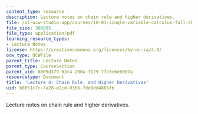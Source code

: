 ```yaml
---
content_type: resource
description: Lecture notes on chain rule and higher derivatives.
file: /ol-ocw-studio-app/courses/18-01-single-variable-calculus-fall-2006/b8051c7c7a28e2cd03667de9dd4865fb_lec4.pdf
file_size: 308895
file_type: application/pdf
learning_resource_types:
- Lecture Notes
license: https://creativecommons.org/licenses/by-nc-sa/4.0/
ocw_type: OCWFile
parent_title: Lecture Notes
parent_type: CourseSection
parent_uid: 6005d379-62c4-200a-f129-7fe3c6e6007a
resourcetype: Document
title: 'Lecture 4: Chain Rule, and Higher Derivatives'
uid: b8051c7c-7a28-e2cd-0366-7de9dd4865fb
---
```

Lecture notes on chain rule and higher derivatives.